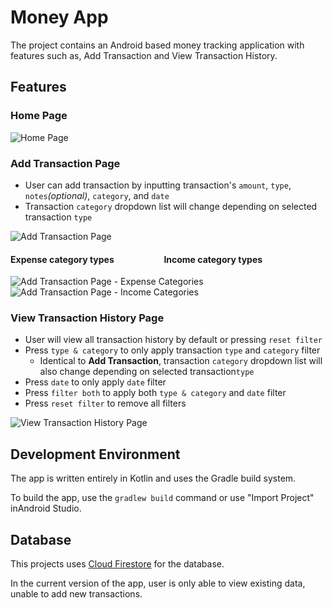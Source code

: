 # Money App
The project contains an Android based money tracking application with features such as, Add Transaction and View Transaction History.

## Features
### Home Page
  ![Home Page](https://drive.google.com/uc?export=view&id=1gyn4BBfvUdOfSV3y9a0yS2qJSNxc4Vfw)
  
### Add Transaction Page
  - User can add transaction by inputting transaction's `amount`, `type`, `notes`*(optional)*, `category`, and `date` 
  - Transaction `category` dropdown list will change depending on selected transaction `type`

  ![Add Transaction Page](https://drive.google.com/uc?export=view&id=17H_NMWAlX1kQ-FDdF6fSSHN8SIP8FNyQ)
  
  [//]: # (pardon the nbsp)
  #### **Expense** category types &nbsp;&nbsp;&nbsp;&nbsp;&nbsp;&nbsp;&nbsp;&nbsp;&nbsp;&nbsp;&nbsp;&nbsp;&nbsp;&nbsp;&nbsp;&nbsp;&nbsp;&nbsp;&nbsp;&nbsp;&nbsp;&nbsp; **Income** category types
  
  ![Add Transaction Page - Expense Categories](https://drive.google.com/uc?export=view&id=15v9UIWPVI-mVIQ5k3P_G-nMjVuTqAgT1)
  ![Add Transaction Page - Income Categories](https://drive.google.com/uc?export=view&id=1NpH2xbb_XLErRVMmxm6dKOAdrNUUznjT)

### View Transaction History Page
  - User will view all transaction history by default or pressing `reset filter`
  - Press `type & category` to only apply transaction `type` and `category` filter
    - Identical to **Add Transaction**, transaction `category` dropdown list will also change depending on selected transaction`type`
  - Press `date` to only apply `date` filter
  - Press `filter both` to apply both `type & category` and `date` filter
  - Press `reset filter` to remove all filters

  ![View Transaction History Page ](https://drive.google.com/uc?export=view&id=1Y9OrAPTV7y5vKivV84snJLcifjoBNZeN)
  
## Development Environment
The app is written entirely in Kotlin and uses the Gradle build system.

To build the app, use the `gradlew build` command or use "Import Project" inAndroid Studio.

## Database
This projects uses [Cloud Firestore](https://firebase.google.com/docs/firestore/) for the database. 

In the current version of the app, user is only able to view existing data, unable to add new transactions.

